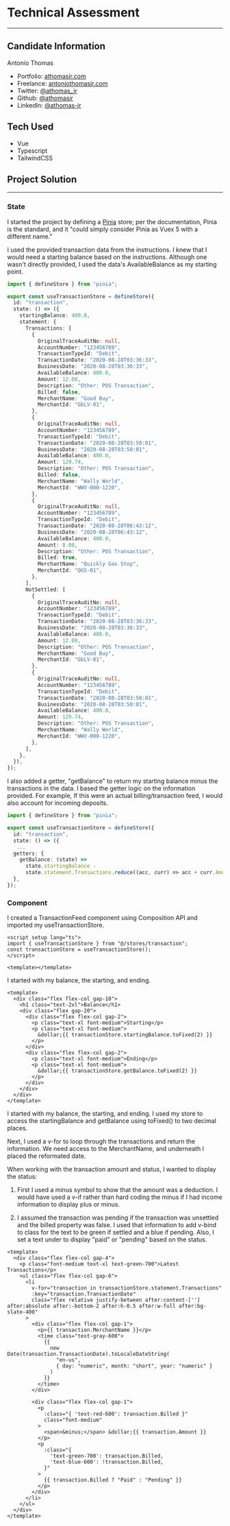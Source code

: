 # Technical Assessment

---

## Candidate Information

Antonio Thomas

- Portfolio: [athomasjr.com](https://www.athomasjr.com)
- Freelance: [antoniothomasjr.com](https://antoniothomasjr.com/)
- Twitter: [@athomas_jr](https://twitter.com/athomas_jr)
- Github: [@athomasjr](https://github.com/athomasjr)
- LinkedIn: [@athomas-jr](https://linkedin.com/in/athomas-jr)

## Tech Used

- Vue
- Typescript
- TailwindCSS

## Project Solution

---

### State

I started the project by defining a [Pinia](https://pinia.vuejs.org/) store; per the documentation, Pinia is the standard, and it "could simply consider Pinia as Vuex 5 with a different name."

I used the provided transaction data from the instructions. I knew that I would need a starting balance based on the instructions. Although one wasn't directly provided, I used the data's AvailableBalance as my starting point.

```typescript
import { defineStore } from "pinia";

export const useTransactionStore = defineStore({
  id: "transaction",
  state: () => ({
    startingBalance: 400.0,
    statement: {
      Transactions: [
        {
          OriginalTraceAuditNo: null,
          AccountNumber: "123456789",
          TransactionTypeId: "Debit",
          TransactionDate: "2020-08-28T03:36:33",
          BusinessDate: "2020-08-28T03:36:33",
          AvailableBalance: 400.0,
          Amount: 12.08,
          Description: "Other: POS Transaction",
          Billed: false,
          MerchantName: "Good Buy",
          MerchantId: "GbLV-01",
        },
        {
          OriginalTraceAuditNo: null,
          AccountNumber: "123456789",
          TransactionTypeId: "Debit",
          TransactionDate: "2020-08-28T03:50:01",
          BusinessDate: "2020-08-28T03:50:01",
          AvailableBalance: 400.0,
          Amount: 129.74,
          Description: "Other: POS Transaction",
          Billed: false,
          MerchantName: "Wally World",
          MerchantId: "WWV-000-1220",
        },
        {
          OriginalTraceAuditNo: null,
          AccountNumber: "123456789",
          TransactionTypeId: "Debit",
          TransactionDate: "2020-08-28T06:43:12",
          BusinessDate: "2020-08-28T06:43:12",
          AvailableBalance: 400.0,
          Amount: 8.08,
          Description: "Other: POS Transaction",
          Billed: true,
          MerchantName: "Quickly Gas Stop",
          MerchantId: "QGS-01",
        },
      ],
      NotSettled: [
        {
          OriginalTraceAuditNo: null,
          AccountNumber: "123456789",
          TransactionTypeId: "Debit",
          TransactionDate: "2020-08-28T03:36:33",
          BusinessDate: "2020-08-28T03:36:33",
          AvailableBalance: 400.0,
          Amount: 12.08,
          Description: "Other: POS Transaction",
          MerchantName: "Good Buy",
          MerchantId: "GbLV-01",
        },
        {
          OriginalTraceAuditNo: null,
          AccountNumber: "123456789",
          TransactionTypeId: "Debit",
          TransactionDate: "2020-08-28T03:50:01",
          BusinessDate: "2020-08-28T03:50:01",
          AvailableBalance: 400.0,
          Amount: 129.74,
          Description: "Other: POS Transaction",
          MerchantName: "Wally World",
          MerchantId: "WWV-000-1220",
        },
      ],
    },
  }),
});
```

I also added a getter, "getBalance" to return my starting balance minus the transactions in the data. I based the getter logic on the information provided. For example, If this were an actual billing/transaction feed, I would also account for incoming deposits.

```typescript
import { defineStore } from "pinia";

export const useTransactionStore = defineStore({
  id: "transaction",
  state: () => ({
   ...
  getters: {
    getBalance: (state) =>
      state.startingBalance -
      state.statement.Transactions.reduce((acc, curr) => acc + curr.Amount, 0),
  },
});
```

### Component

I created a TransactionFeed component using Composition API and imported my useTransactionStore.

```vue
<script setup lang="ts">
import { useTransactionStore } from "@/stores/transaction";
const transactionStore = useTransactionStore();
</script>

<template></template>
```

I started with my balance, the starting, and ending.

```vue
<template>
  <div class="flex flex-col gap-10">
    <h1 class="text-2xl">Balance</h1>
    <div class="flex gap-20">
      <div class="flex flex-col gap-2">
        <p class="text-xl font-medium">Starting</p>
        <p class="text-xl font-medium">
          &dollar;{{ transactionStore.startingBalance.toFixed(2) }}
        </p>
      </div>
      <div class="flex flex-col gap-2">
        <p class="text-xl font-medium">Ending</p>
        <p class="text-xl font-medium">
          &dollar;{{ transactionStore.getBalance.toFixed(2) }}
        </p>
      </div>
    </div>
  </div>
</template>
```

I started with my balance, the starting, and ending. I used my store to access the startingBalance and getBalance using toFixed() to two decimal places.

Next, I used a v-for to loop through the transactions and return the information. We need access to the MerchantName, and underneath I placed the reformated date.

When working with the transaction amount and status, I wanted to display the status:

1. First I used a minus symbol to show that the amount was a deduction. I would have used a v-if rather than hard coding the minus if I had income information to display plus or minus.

2. I assumed the transaction was pending if the transaction was unsettled and the billed property was false. I used that information to add v-bind to class for the text to be green if settled and a blue if pending. Also, I set a text under to display "paid" or "pending" based on the status.

```vue
<template>
  <div class="flex flex-col gap-4">
    <p class="font-medium text-xl text-green-700">Latest Transactions</p>
    <ul class="flex flex-col gap-6">
      <li
        v-for="transaction in transactionStore.statement.Transactions"
        :key="transaction.TransactionDate"
        class="flex relative justify-between after:content-[''] after:absolute after:-bottom-2 after:h-0.5 after:w-full after:bg-slate-400"
      >
        <div class="flex flex-col gap-1">
          <p>{{ transaction.MerchantName }}</p>
          <time class="text-gray-600">
            {{
              new Date(transaction.TransactionDate).toLocaleDateString(
                "en-us",
                { day: "numeric", month: "short", year: "numeric" }
              )
            }}
          </time>
        </div>

        <div class="flex flex-col gap-1">
          <p
            :class="{ 'text-red-600': transaction.Billed }"
            class="font-medium"
          >
            <span>&minus;</span> &dollar;{{ transaction.Amount }}
          </p>
          <p
            :class="{
              'text-green-700': transaction.Billed,
              'text-blue-600': !transaction.Billed,
            }"
          >
            {{ transaction.Billed ? "Paid" : "Pending" }}
          </p>
        </div>
      </li>
    </ul>
  </div>
</template>
```

